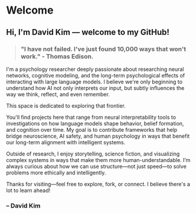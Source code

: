 
# Welcome

## Hi, I'm David Kim — welcome to my GitHub!
> ### "I have not failed. I've just found 10,000 ways that won't work." - Thomas Edison.
I'm a psychology researcher deeply passionate about researching neural networks, cognitive modeling, and the long-term psychological effects of interacting with large language models. I believe we're only beginning to understand how AI not only interprets our input, but subtly influences the way we think, reflect, and even remember.

This space is dedicated to exploring that frontier.

You'll find projects here that range from neural interpretability tools to investigations on how language models shape behavior, belief formation, and cognition over time. My goal is to contribute frameworks that help bridge neuroscience, AI safety, and human psychology in ways that benefit our long-term alignment with intelligent systems.

Outside of research, I enjoy storytelling, science fiction, and visualizing complex systems in ways that make them more human-understandable. I’m always curious about how we can use structure—not just speed—to solve problems more ethically and intelligently.

Thanks for visiting—feel free to explore, fork, or connect. I believe there's a lot to learn ahead!

### – David Kim

